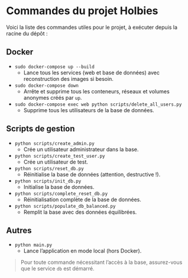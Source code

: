 # Commandes du projet Holbies

Voici la liste des commandes utiles pour le projet, à exécuter depuis la racine du dépôt :

## Docker

- `sudo docker-compose up --build`
  - Lance tous les services (web et base de données) avec reconstruction des images si besoin.
- `sudo docker-compose down`
  - Arrête et supprime tous les conteneurs, réseaux et volumes anonymes créés par `up`.
- `sudo docker-compose exec web python scripts/delete_all_users.py`
  - Supprime tous les utilisateurs de la base de données.

## Scripts de gestion

- `python scripts/create_admin.py`
  - Crée un utilisateur administrateur dans la base.
- `python scripts/create_test_user.py`
  - Crée un utilisateur de test.
- `python scripts/reset_db.py`
  - Réinitialise la base de données (attention, destructive !).
- `python scripts/init_db.py`
  - Initialise la base de données.
- `python scripts/complete_reset_db.py`
  - Réinitialisation complète de la base de données.
- `python scripts/populate_db_balanced.py`
  - Remplit la base avec des données équilibrées.

## Autres

- `python main.py`
  - Lance l’application en mode local (hors Docker).

> Pour toute commande nécessitant l’accès à la base, assurez-vous que le service `db` est démarré.
